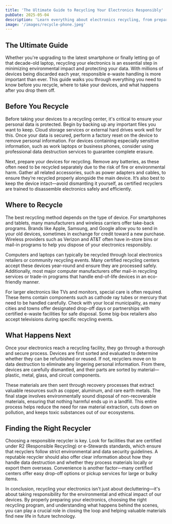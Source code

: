 ```yaml
---
title: 'The Ultimate Guide to Recycling Your Electronics Responsibly'
pubDate: 2025-05-04
description: 'Learn everything about electronics recycling, from preparing your devices to finding the right recycling center.'
image: '/images/recycle-phone.jpeg'
---
```


## The Ultimate Guide

Whether you're upgrading to the latest smartphone or finally letting go of that decade-old laptop, recycling your electronics is an essential step in minimizing environmental impact and protecting your data. With millions of devices being discarded each year, responsible e-waste handling is more important than ever. This guide walks you through everything you need to know before you recycle, where to take your devices, and what happens after you drop them off.

## Before You Recycle

Before taking your devices to a recycling center, it's critical to ensure your personal data is protected. Begin by backing up any important files you want to keep. Cloud storage services or external hard drives work well for this. Once your data is secured, perform a factory reset on the device to remove personal information. For devices containing especially sensitive information, such as work laptops or business phones, consider using professional data destruction services to guarantee complete erasure.

Next, prepare your devices for recycling. Remove any batteries, as these often need to be recycled separately due to the risk of fire or environmental harm. Gather all related accessories, such as power adapters and cables, to ensure they’re recycled properly alongside the main device. It’s also best to keep the device intact—avoid dismantling it yourself, as certified recyclers are trained to disassemble electronics safely and efficiently.

## Where to Recycle

The best recycling method depends on the type of device. For smartphones and tablets, many manufacturers and wireless carriers offer take-back programs. Brands like Apple, Samsung, and Google allow you to send in your old devices, sometimes in exchange for credit toward a new purchase. Wireless providers such as Verizon and AT&T often have in-store bins or mail-in programs to help you dispose of your electronics responsibly.

Computers and laptops can typically be recycled through local electronics retailers or community recycling events. Many certified recycling centers accept these devices year-round and ensure they are processed safely. Additionally, most major computer manufacturers offer mail-in recycling services or trade-in programs that handle end-of-life devices in an eco-friendly manner.

For larger electronics like TVs and monitors, special care is often required. These items contain components such as cathode ray tubes or mercury that need to be handled carefully. Check with your local municipality, as many cities and towns offer designated drop-off days or partnerships with certified e-waste facilities for safe disposal. Some big-box retailers also accept televisions during specific recycling events.

## What Happens Next

Once your electronics reach a recycling facility, they go through a thorough and secure process. Devices are first sorted and evaluated to determine whether they can be refurbished or reused. If not, recyclers move on to data destruction to eliminate any lingering personal information. From there, devices are carefully dismantled, and their parts are sorted by material—plastic, metal, glass, and circuit components.

These materials are then sent through recovery processes that extract valuable resources such as copper, aluminum, and rare earth metals. The final stage involves environmentally sound disposal of non-recoverable materials, ensuring that nothing harmful ends up in a landfill. This entire process helps reduce the need for raw material extraction, cuts down on pollution, and keeps toxic substances out of our ecosystems.

## Finding the Right Recycler

Choosing a responsible recycler is key. Look for facilities that are certified under R2 (Responsible Recycling) or e-Stewards standards, which ensure that recyclers follow strict environmental and data security guidelines. A reputable recycler should also offer clear information about how they handle data destruction and whether they process materials locally or export them overseas. Convenience is another factor—many certified centers offer easy drop-off options or pickup services for large or bulky items.

In conclusion, recycling your electronics isn't just about decluttering—it's about taking responsibility for the environmental and ethical impact of our devices. By properly preparing your electronics, choosing the right recycling program, and understanding what happens behind the scenes, you can play a crucial role in closing the loop and helping valuable materials find new life in future technology.
